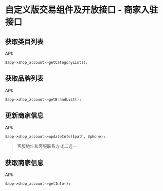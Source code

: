 # 自定义版交易组件及开放接口 - 商家入驻接口


## 获取类目列表

API:

```
$app->shop_account->getCategoryList();
```

## 获取品牌列表

API:

```
$app->shop_account->getBrandList();
```

## 更新商家信息

API:

```
$app->shop_account->updateInfo($path, $phone);
```

> 客服地址和客服联系方式二选一


## 获取商家信息

API:

```
$app->shop_account->getInfo();
```